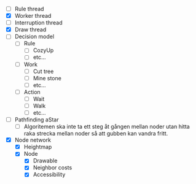 
 - [ ] Rule thread
 - [x] Worker thread
 - [ ] Interruption thread
 - [x] Draw thread
 - [ ] Decision model
   - [ ] Rule
     - [ ] CozyUp
     - [ ] etc...
   - [ ] Work
     - [ ] Cut tree
     - [ ] Mine stone
     - [ ] etc...
   - [ ] Action
     - [ ] Wait
     - [ ] Walk  
     - [ ] etc...
 - [ ] Pathfinding aStar
   - [ ] Algoritemen ska inte ta ett steg åt gången mellan noder utan hitta raka strecka mellan noder så att gubben kan vandra fritt.
 - [x] Node network
   - [x] Heightmap 
   - [x] Node
     - [x] Drawable
     - [x] Neighbor costs
     - [x] Accessibility